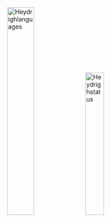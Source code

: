 <img alt="Heydrighlanguages" width="35%" src="https://github-readme-stats.vercel.app/api?username=heydrigh&show_icons=true&theme=dracula%22/%3E"/>
<img alt="Heydrighstatus" width="29%" src="https://github-readme-stats.vercel.app/api/top-langs/?username=heydrigh&layout=compact&theme=dracula%22/%3E"/>
